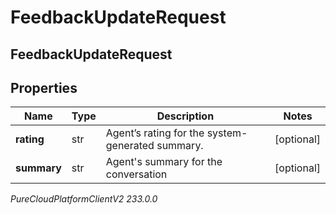 # FeedbackUpdateRequest

## FeedbackUpdateRequest

## Properties

|Name | Type | Description | Notes|
|------------ | ------------- | ------------- | -------------|
| **rating** | str | Agent’s rating for the system-generated summary. | [optional] |
| **summary** | str | Agent&#39;s summary for the conversation | [optional] |



_PureCloudPlatformClientV2 233.0.0_
